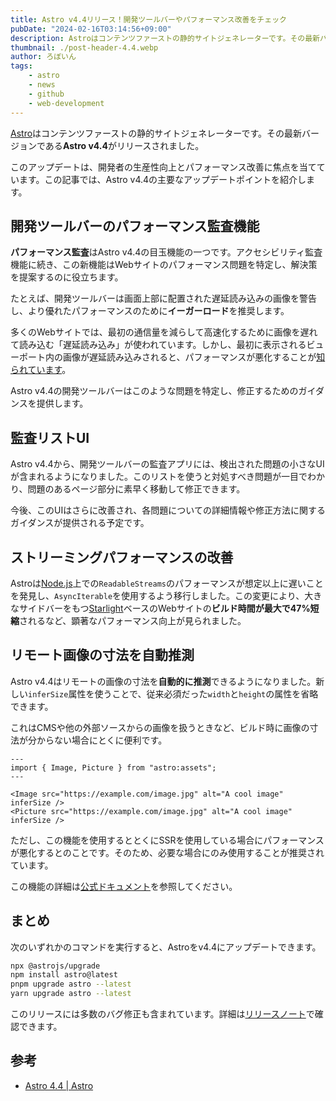 ```yaml
---
title: Astro v4.4リリース！開発ツールバーやパフォーマンス改善をチェック
pubDate: "2024-02-16T03:14:56+09:00"
description: Astroはコンテンツファーストの静的サイトジェネレーターです。その最新バージョンであるAstro v4.4がリリースされました。このアップデートは、開発者の生産性向上とパフォーマンス改善に焦点を当てています。この記事では、Astro v4.4の主要なアップデートポイントを紹介します。
thumbnail: ./post-header-4.4.webp
author: ろぼいん
tags:
    - astro
    - news
    - github
    - web-development
---
```


[Astro](https://astro.build/)はコンテンツファーストの静的サイトジェネレーターです。その最新バージョンである**Astro v4.4**がリリースされました。

このアップデートは、開発者の生産性向上とパフォーマンス改善に焦点を当てています。この記事では、Astro v4.4の主要なアップデートポイントを紹介します。

## 開発ツールバーのパフォーマンス監査機能

**パフォーマンス監査**はAstro v4.4の目玉機能の一つです。アクセシビリティ監査機能に続き、この新機能はWebサイトのパフォーマンス問題を特定し、解決策を提案するのに役立ちます。

たとえば、開発ツールバーは画面上部に配置された遅延読み込みの画像を警告し、より優れたパフォーマンスのために**イーガーロード**を推奨します。

多くのWebサイトでは、最初の通信量を減らして高速化するために画像を遅れて読み込む「遅延読み込み」が使われています。しかし、最初に表示されるビューポート内の画像が遅延読み込みされると、パフォーマンスが悪化することが[知られています](https://web.dev/articles/browser-level-image-lazy-loading?hl=ja#avoid_lazy_loading_images_that_are_in_the_first_visible_viewport)。

Astro v4.4の開発ツールバーはこのような問題を特定し、修正するためのガイダンスを提供します。

## 監査リストUI

Astro v4.4から、開発ツールバーの監査アプリには、検出された問題の小さなUIが含まれるようになりました。このリストを使うと対処すべき問題が一目でわかり、問題のあるページ部分に素早く移動して修正できます。

今後、このUIはさらに改善され、各問題についての詳細情報や修正方法に関するガイダンスが提供される予定です。

## ストリーミングパフォーマンスの改善

Astroは[Node.js](https://nodejs.org/)上での``ReadableStreams``のパフォーマンスが想定以上に遅いことを発見し、``AsyncIterable``を使用するよう移行しました。この変更により、大きなサイドバーをもつ[Starlight](https://starlight.astro.build/ja/)ベースのWebサイトの**ビルド時間が最大で47%短縮**されるなど、顕著なパフォーマンス向上が見られました。

## リモート画像の寸法を自動推測

Astro v4.4はリモートの画像の寸法を**自動的に推測**できるようになりました。新しい``inferSize``属性を使うことで、従来必須だった``width``と``height``の属性を省略できます。

これはCMSや他の外部ソースからの画像を扱うときなど、ビルド時に画像の寸法が分からない場合にとくに便利です。

```astro
---
import { Image, Picture } from "astro:assets";
---

<Image src="https://example.com/image.jpg" alt="A cool image" inferSize />
<Picture src="https://example.com/image.jpg" alt="A cool image" inferSize />
```

ただし、この機能を使用するととくにSSRを使用している場合にパフォーマンスが悪化するとのことです。そのため、必要な場合にのみ使用することが推奨されています。

この機能の詳細は[公式ドキュメント](https://docs.astro.build/en/guides/images/#infersize)を参照してください。

## まとめ

次のいずれかのコマンドを実行すると、Astroをv4.4にアップデートできます。

```bash
npx @astrojs/upgrade
npm install astro@latest
pnpm upgrade astro --latest
yarn upgrade astro --latest
```

このリリースには多数のバグ修正も含まれています。詳細は[リリースノート](https://github.com/withastro/astro/blob/refs/heads/main/packages/astro/CHANGELOG.md#440)で確認できます。

## 参考

- [Astro 4.4 | Astro](https://astro.build/blog/astro-440/)

